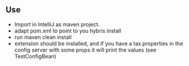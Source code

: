 Use
---
* Import in IntelliJ as maven project.
* adapt pom.xml to point to you hybris install
* run maven clean install
* extension should be installed, and if you have a tax.properties in the config server with some props
it will print the values (see TestConfigBean)